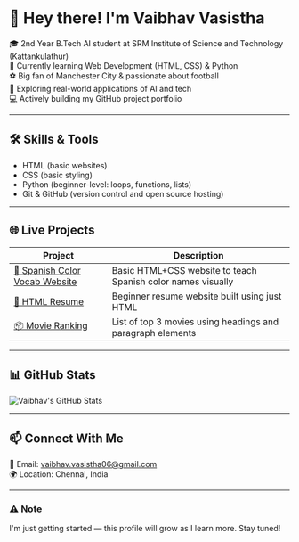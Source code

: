 # 👋 Hey there! I'm Vaibhav Vasistha

🎓 2nd Year B.Tech AI student at SRM Institute of Science and Technology (Kattankulathur)  
🌱 Currently learning Web Development (HTML, CSS) & Python  
⚽ Big fan of Manchester City & passionate about football  
📘 Exploring real-world applications of AI and tech  
💻 Actively building my GitHub project portfolio  

---

## 🛠️ Skills & Tools

- HTML (basic websites)
- CSS (basic styling)
- Python (beginner-level: loops, functions, lists)
- Git & GitHub (version control and open source hosting)

---

## 🌐 Live Projects

| Project | Description |
|--------|-------------|
| [🎨 Spanish Color Vocab Website](https://github.com/vasiman-17/spanish-colors) | Basic HTML+CSS website to teach Spanish color names visually |
| [📄 HTML Resume](https://github.com/vasiman-17/html-resume) | Beginner resume website built using just HTML |
| [📦 Movie Ranking](https://github.com/vasiman-17/html-mini-projects) | List of top 3 movies using headings and paragraph elements |

---

## 📊 GitHub Stats

![Vaibhav's GitHub Stats](https://github-readme-stats.vercel.app/api?username=vasiman-17&show_icons=true&theme=tokyonight)

---

## 📫 Connect With Me

📧 Email: vaibhav.vasistha06@gmail.com  
🌍 Location: Chennai, India  

---

### ⚠️ Note

I'm just getting started — this profile will grow as I learn more. Stay tuned!

